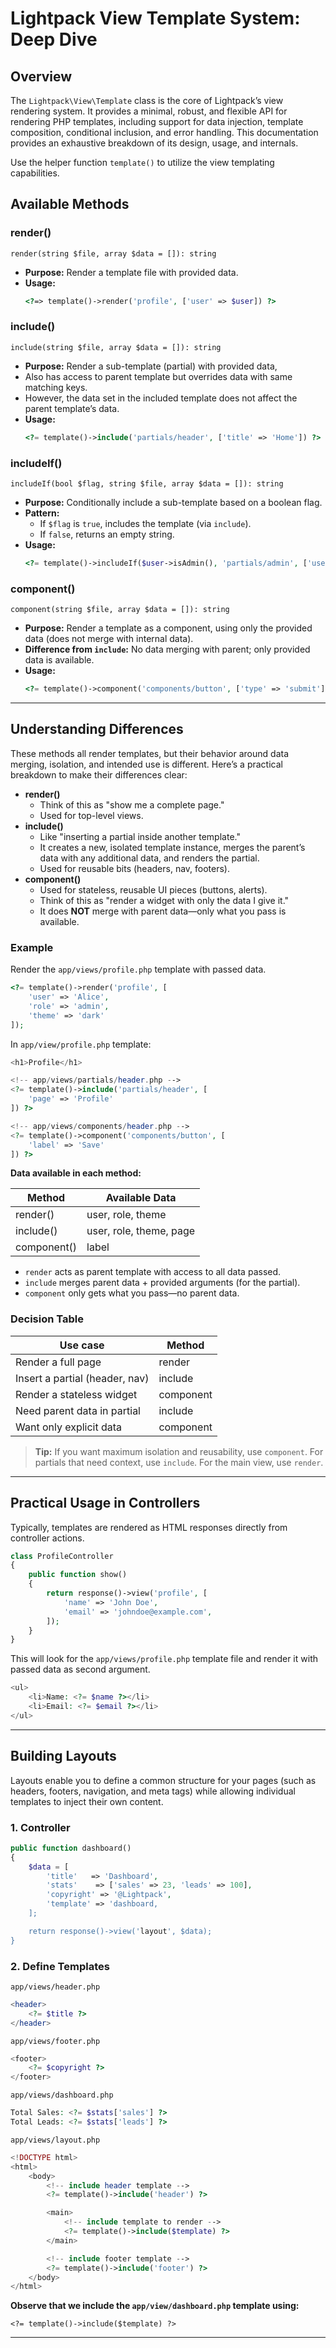 # Lightpack View Template System: Deep Dive

## Overview

The `Lightpack\View\Template` class is the core of Lightpack’s view rendering system. It provides a minimal, robust, and flexible API for rendering PHP templates, including support for data injection, template composition, conditional inclusion, and error handling. This documentation provides an exhaustive breakdown of its design, usage, and internals.

Use the helper function `template()` to utilize the view templating capabilities.

## Available Methods

### render()

`render(string $file, array $data = []): string`

- **Purpose:** Render a template file with provided data.
- **Usage:**
  ```php
  <?=> template()->render('profile', ['user' => $user]) ?>
  ```

### include()

`include(string $file, array $data = []): string`

- **Purpose:** Render a sub-template (partial) with provided data, 
- Also has access to parent template but overrides data with same matching keys.
- However, the data set in the included template does not affect the parent template’s data.
- **Usage:**
  ```php
  <?= template()->include('partials/header', ['title' => 'Home']) ?>
  ```

### includeIf()

`includeIf(bool $flag, string $file, array $data = []): string`

- **Purpose:** Conditionally include a sub-template based on a boolean flag.
- **Pattern:**
  - If `$flag` is `true`, includes the template (via `include`).
  - If `false`, returns an empty string.
- **Usage:**
  ```php
  <?= template()->includeIf($user->isAdmin(), 'partials/admin', ['user' => $user]) ?>
  ```

### component()

`component(string $file, array $data = []): string`

- **Purpose:** Render a template as a component, using only the provided data (does not merge with internal data).
- **Difference from `include`:** No data merging with parent; only provided data is available.
- **Usage:**
  ```php
  <?= template()->component('components/button', ['type' => 'submit']) ?>
  ```

---

## Understanding Differences

These methods all render templates, but their behavior around data merging, isolation, and intended use is different. Here’s a practical breakdown to make their differences clear:

- **render()**
  - Think of this as "show me a complete page." 
  - Used for top-level views.
- **include()**
  - Like "inserting a partial inside another template." 
  - It creates a new, isolated template instance, merges the parent’s data with any additional data, and renders the partial. 
  - Used for reusable bits (headers, nav, footers).
- **component()**
  - Used for stateless, reusable UI pieces (buttons, alerts).
  - Think of this as "render a widget with only the data I give it." 
  - It does **NOT** merge with parent data—only what you pass is available. 

### Example

Render the `app/views/profile.php` template with passed data.

```php
<?= template()->render('profile', [
    'user' => 'Alice', 
    'role' => 'admin',
    'theme' => 'dark'
]);
```

In `app/view/profile.php` template:
```php
<h1>Profile</h1>

<!-- app/views/partials/header.php -->
<?= template()->include('partials/header', [
    'page' => 'Profile'
]) ?>

<!-- app/views/components/header.php -->
<?= template()->component('components/button', [
    'label' => 'Save'
]) ?>
```

**Data available in each method:**

| Method      | Available Data           |
|-------------|--------------------------------------|
| render()      | user, role, theme                    |
| include()     | user, role, theme, page              |
| component()   | label                                |

- `render` acts as parent template with access to all data passed.
- `include` merges parent data + provided arguments (for the partial).
- `component` only gets what you pass—no parent data.

### Decision Table

| Use case                        | Method      |
|---------------------------------|-------------|
| Render a full page              | render      |
| Insert a partial (header, nav)  | include     |
| Render a stateless widget       | component   |
| Need parent data in partial     | include     |
| Want only explicit data         | component   |

> **Tip:** If you want maximum isolation and reusability, use `component`. For partials that need context, use `include`. For the main view, use `render`.

---

## Practical Usage in Controllers

Typically, templates are rendered as HTML responses directly from controller actions.

```php
class ProfileController
{
    public function show()
    {
        return response()->view('profile', [
            'name' => 'John Doe',
            'email' => 'johndoe@example.com',
        ]);
    }
}
```

This will look for the `app/views/profile.php` template file and render it with passed data as second argument.

```php
<ul>
    <li>Name: <?= $name ?></li>
    <li>Email: <?= $email ?></li>
</ul>
```
---

## Building Layouts

Layouts enable you to define a common structure for your pages (such as headers, footers, navigation, and meta tags) while allowing individual templates to inject their own content.

### 1. Controller
```php
public function dashboard()
{
    $data = [
        'title'   => 'Dashboard',
        'stats'    => ['sales' => 23, 'leads' => 100],
        'copyright' => '@Lightpack',
        'template' => 'dashboard,
    ];

    return response()->view('layout', $data);
}
```

### 2. Define Templates

`app/views/header.php`

```php
<header>
    <?= $title ?>
</header>
```

`app/views/footer.php`

```php
<footer>
    <?= $copyright ?>
</footer>
```

`app/views/dashboard.php`

```php
Total Sales: <?= $stats['sales'] ?>
Total Leads: <?= $stats['leads'] ?>
```

`app/views/layout.php`

```php
<!DOCTYPE html>
<html>
    <body>
        <!-- include header template -->
        <?= template()->include('header') ?>

        <main>
            <!-- include template to render -->
            <?= template()->include($template) ?>
        </main>

        <!-- include footer template -->
        <?= template()->include('footer') ?>
    </body>
</html>
```

**Observe that we include the `app/view/dashboard.php` template using:**

`<?= template()->include($template) ?>`

---